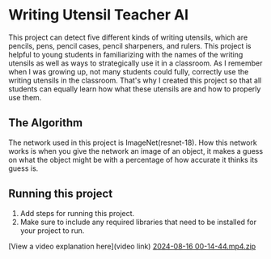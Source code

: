 # Writing Utensil Teacher AI
This project can detect five different kinds of writing utensils, which are pencils, pens, pencil cases, pencil sharpeners, and rulers. This project is helpful to young students in familiarizing with the names of the writing utensils as well as ways to strategically use it in a classroom. As I remember when I was growing up, not many students could fully, correctly use the writing utensils in the classroom. That's why I created this project so that all students can equally learn how what these utensils are and how to properly use them. 

## The Algorithm
The network used in this project is ImageNet(resnet-18). How this network works is when you give the network an image of an object, it makes a guess on what the object might be with a percentage of how accurate it thinks its guess is.

## Running this project

1. Add steps for running this project.
2. Make sure to include any required libraries that need to be installed for your project to run.

[View a video explanation here](video link)
[2024-08-16 00-14-44.mp4.zip](https://github.com/user-attachments/files/16632855/2024-08-16.00-14-44.mp4.zip)
